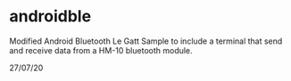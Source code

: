 # androidble
Modified Android Bluetooth Le Gatt Sample to include a terminal that send and receive data from a HM-10 bluetooth module.

27/07/20
